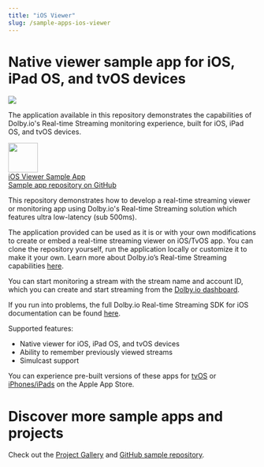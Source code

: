 ```yaml
---
title: "iOS Viewer"
slug: /sample-apps-ios-viewer
---
```

# Native viewer sample app for iOS, iPad OS, and tvOS devices


![](/img/millicast/iOS_stream_monitor.png)



The application available in this repository demonstrates the capabilities of Dolby.io's Real-time Streaming monitoring experience, built for iOS, iPad OS, and tvOS devices.

<div class="dolbyio-cards-container">
 <a class="dolbyio-card" href="https://github.com/dolbyio-samples/rts-app-ios-viewer">
 <div class="dolbyio-card-image">
 <img width="60px" src="https://files.readme.io/e9e1265-swift.png"/>
 </div>
 <div class="dolbyio-card-header">iOS Viewer Sample App</div>
 <div class="dolbyio-card-description">
 Sample app repository on GitHub
 </div>
  </a>
</div>

This repository demonstrates how to develop a real-time streaming viewer or monitoring app using Dolby.io's Real-time Streaming solution which features ultra low-latency (sub 500ms).

The application provided can be used as it is or with your own modifications to create or embed a real-time streaming viewer on iOS/TvOS app. You can clone the repository yourself, run the application locally or customize it to make it your own. Learn more about Dolby.io’s Real-time Streaming capabilities [here](https://dolby.io/products/real-time-streaming/).

You can start monitoring a stream with the stream name and account ID, which you can create and start streaming from the [Dolby.io dashboard](https://dashboard.dolby.io/).

If you run into problems, the full Dolby.io Real-time Streaming SDK for iOS documentation can be found [here](/millicast/client-sdks/ios/index.md).

Supported features:

- Native viewer for iOS, iPad OS, and tvOS devices
- Ability to remember previously viewed streams
- Simulcast support

You can experience pre-built versions of these apps for [tvOS](https://dolby.io/project-gallery/real-time-streaming-monitor-apps/) or [iPhones/iPads](https://dolby.io/project-gallery/real-time-streaming-monitor-apps/) on the Apple App Store.

# Discover more sample apps and projects

Check out the [Project Gallery](https://dolby.io/project-gallery/) and [GitHub sample repository](https://github.com/dolbyio-samples).
